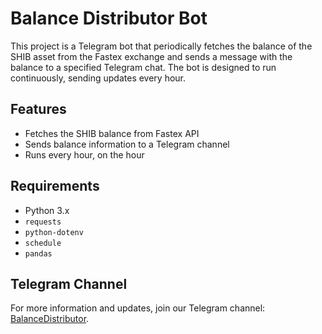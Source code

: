 # Balance Distributor Bot

This project is a Telegram bot that periodically fetches the balance of the SHIB asset from the Fastex exchange and sends a message with the balance to a specified Telegram chat. The bot is designed to run continuously, sending updates every hour.

## Features

- Fetches the SHIB balance from Fastex API
- Sends balance information to a Telegram channel
- Runs every hour, on the hour

## Requirements

- Python 3.x
- `requests`
- `python-dotenv`
- `schedule`
- `pandas`

## Telegram Channel

For more information and updates, join our Telegram channel: [BalanceDistributor](https://t.me/balance_distributor).
